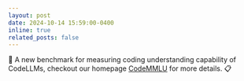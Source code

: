 ```yaml
---
layout: post
date: 2024-10-14 15:59:00-0400
inline: true
related_posts: false
---
```



<!-- :sparkles: I happy to share that our work on The Vault has been accepted to EMNLP Findings 2023. See more details [HERE](/blog/2023/the-vault). -->

🚀 A new benchmark for measuring coding understanding capability of CodeLLMs, checkout our homepage [CodeMMLU](https://fsoft-ai4code.github.io/codemmlu/) for more details. 📋